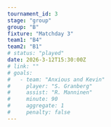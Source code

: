 ```yaml
---
tournament_id: 3
stage: "group"
group: "B"
fixture: "Matchday 3"
team1: "B4"
team2: "B1"
# status: "played"
date: 2026-3-12T15:30:00Z
# link: ""
# goals:
#   - team: "Anxious and Kevin"
#     player: "S. Granberg"
#     assist: "R. Manninen"
#     minute: 90
#     aggregate: 1
#     penalty: false
---
```

